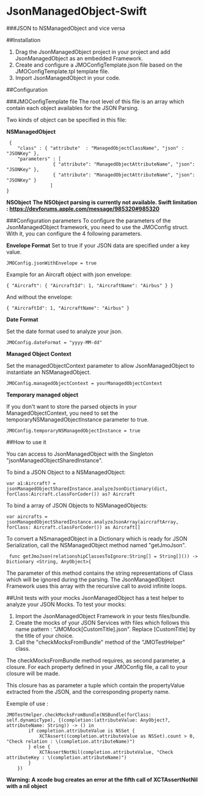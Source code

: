 JsonManagedObject-Swift
==============
###JSON to NSManagedObject and vice versa


##Installation
1. Drag the JsonManagedObject project in your project and add JsonManagedObject as an embedded Framework.
2. Create and configure a JMOConfigTemplate.json file based on the JMOConfigTemplate.tpl template file.
3. Import JsonManagedObject in your code.

##Configuration

###JMOConfigTemplate file
The root level of this file is an array which contain each object availables for the JSON Parsing.

Two kinds of object can be specified in this file:

**NSManagedObject**

     {
        "class" : { "attribute"  : "ManagedObjectClassName", "json" : "JSONKey" },
        "parameters" : [
                     { "attribute": "ManagedObjectAttributeName", "json": "JSONKey" },
                     { "attribute": "ManagedObjectAttributeName", "json": "JSONKey" }
                    ]
    }

**NSObject**
**The NSObject parsing is currently not available. Swift limitation : https://devforums.apple.com/message/985320#985320**


###Configuration parameters
To configure the parameters of the JsonManagedObject framework, you need to use the JMOConfig struct. With it, you can configure the 4 following parameters.

**Envelope Format**
Set to true if your JSON data are specified under a key value.

    JMOConfig.jsonWithEnvelope = true

Example for an Aircraft object with json envelope:

    { "Aircraft": { "AircraftId": 1, "AircraftName": "Airbus" } }

And without the envelope:

    { "AircraftId": 1, "AircraftName": "Airbus" }

**Date Format**

Set the date format used to analyze your json.

    JMOConfig.dateFormat = "yyyy-MM-dd"

**Managed Object Context**

Set the managedObjectContext parameter to allow JsonManagedObject to instantiate an NSManagedObject.

    JMOConfig.managedObjectContext = yourManagedObjectContext

**Temporary managed object**

If you don't want to store the parsed objects in your ManagedObjectContext, you need to set the temporaryNSManagedObjectInstance parameter to true.

    JMOConfig.temporaryNSManagedObjectInstance = true


##How to use it

You can access to JsonManagedObject with the Singleton "jsonManagedObjectSharedInstance".

To bind a JSON Object to a NSManagedObject:

    var a1:Aircraft? = jsonManagedObjectSharedInstance.analyzeJsonDictionary(dict, forClass:Aircraft.classForCoder()) as? Aircraft

To bind a array of JSON Objects to NSManagedObjects:

    var aircrafts = jsonManagedObjectSharedInstance.analyzeJsonArray(aircraftArray, forClass: Aircraft.classForCoder()) as Aircraft[]

To convert a NSmanagedObject in a Dictionary which is ready for JSON Serialization, call the NSManagedObject method named "getJmoJson".
   
     func getJmoJson(relationshipClassesToIgnore:String[] = String[]()) -> Dictionary <String, AnyObject>{

The parameter of this method contains the string representations of Class which will be ignored during the parsing.
The JsonManagedObject Framework uses this array with the recursive call to avoid infinite loops.


##Unit tests with your mocks
JsonManagedObject has a test helper to analyze your JSON Mocks.
To test your mocks:

1. Import the JsonManagedObject Framework in your tests files/bundle.
2. Create the mocks of your JSON Services with files which follows this name pattern : "JMOMock[CustomTitle].json". Replace [CustomTitle] by the title of your choice.
3. Call the "checkMocksFromBundle" method of the "JMOTestHelper" class.

The checkMocksFromBundle method requires, as second parameter, a closure. For each property defined in your JMOConfig file, a call to your closure will be made.

This closure has as parameter a tuple which contain the propertyValue extracted from the JSON, and the corresponding property name.

Exemple of use :

    JMOTestHelper.checkMocksFromBundle(NSBundle(forClass: self.dynamicType), {(completion:(attributeValue: AnyObject?, attributeName: String)) -> () in
            if completion.attributeValue is NSSet {
                XCTAssert((completion.attributeValue as NSSet).count > 0, "Check relation : \(completion.attributeName)")
            } else {
                XCTAssertNotNil(completion.attributeValue, "Check attributeKey : \(completion.attributeName)")
            }
        })
**Warning: A xcode bug creates an error at the fifth call of XCTAssertNotNil with a nil object**

